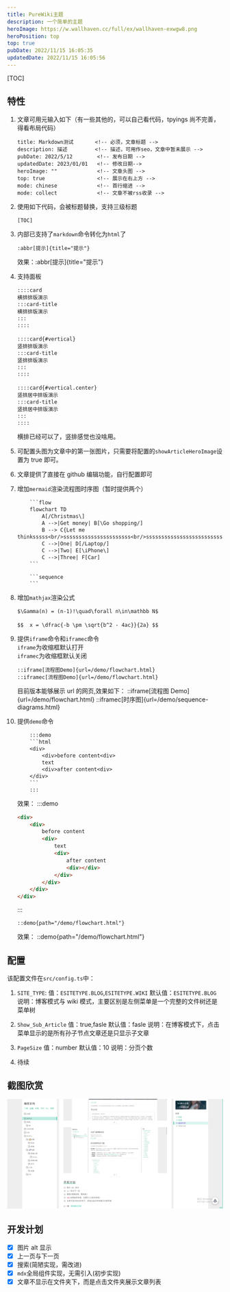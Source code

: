 ```yaml
---
title: PureWiki主题
description: 一个简单的主题
heroImage: https://w.wallhaven.cc/full/ex/wallhaven-exwgw8.png
heroPosition: top
top: true
pubDate: 2022/11/15 16:05:35
updatedDate: 2022/11/15 16:05:56
---
```


[TOC]

## 特性

1. 文章可用元输入如下（有一些其他的，可以自己看代码，tpyings 尚不完善，得看布局代码）

    ```
    title: Markdown测试       <!-- 必须，文章标题 -->
    description: 描述         <!-- 描述，可用作seo，文章中暂未展示 -->
    pubDate: 2022/5/12        <!-- 发布日期 -->
    updatedDate: 2023/01/01   <!-- 修改日期-->
    heroImage: ""             <!-- 文章头图 -->
    top: true                 <!-- 展示在右上方 -->
    mode: chinese             <!-- 首行缩进 -->
    mode: collect             <!-- 文章不被rss收录 -->
    ```

2. 使用如下代码，会被标题替换，支持三级标题
    ```
    [TOC]
    ```
3. 内部已支持了`markdown`命令转化为`html`了
    ```
    :abbr[提示]{title="提示"}
    ```
    效果：:abbr[提示]{title="提示"}
4. 支持面板

    ```
    ::::card
    横排排版演示
    :::card-title
    横排排版演示
    :::
    ::::

    ::::card{#vertical}
    竖排排版演示
    :::card-title
    竖排排版演示
    :::
    ::::

    ::::card{#vertical.center}
    竖排居中排版演示
    :::card-title
    竖排居中排版演示
    :::
    ::::
    ```

    横排已经可以了，竖排感觉也没啥用。

5. 可配置头图为文章中的第一张图片，只需要将配置的`showArticleHeroImage`设置为 true 即可。
6. 文章提供了直接在 github 编辑功能，自行配置即可
7. 增加`mermaid`渲染流程图时序图（暂时提供两个）
    ````
        ```flow
        flowchart TD
            A[/Christmas\]
            A -->|Get money| B[\Go shopping/]
            B --> C{Let me thinksssss<br/>ssssssssssssssssssssss<br/>sssssssssssssssssssssssssss}
            C -->|One| D[/Laptop/]
            C -->|Two| E[\iPhone\]
            C -->|Three| F[Car]
        ```
    ````
    ````
        ```sequence
        ```
    ````
8. 增加`mathjax`渲染公式

    ```
    $\Gamma(n) = (n-1)!\quad\forall n\in\mathbb N$

    $$	x = \dfrac{-b \pm \sqrt{b^2 - 4ac}}{2a} $$
    ```

9. 提供`iframe`命令和`iframec`命令  
   `iframe`为收缩框默认打开  
   `iframec`为收缩框默认关闭

    ```
    ::iframe[流程图Demo]{url=/demo/flowchart.html}
    ::iframec[流程图Demo]{url=/demo/flowchart.html}
    ```

    目前版本能够展示 url 的网页,效果如下：
    ::iframe[流程图 Demo]{url=/demo/flowchart.html}
    ::iframec[时序图]{url=/demo/sequence-diagrams.html}

    <!-- ::iframe[BiliBili]{url="//player.bilibili.com/player.html?aid=690345969&bvid=BV1N24y117QE&cid=895902728&page=1"} -->

10. 提供`demo`命令

    ````
        :::demo
        ```html
        <div>
            <div>before content<div>
            text
            <div>after content<div>
        </div>
        ```
        :::
    ````

    效果：
    :::demo

    ```html
    <div>
        <div>
            before content
            <div>
                text
                <div>
                    after content
                    <div></div>
                </div>
            </div>
        </div>
    </div>
    ```

    :::

    ```
    ::demo{path="/demo/flowchart.html"}
    ```

    效果：
    ::demo{path="/demo/flowchart.html"}

## 配置

该配置文件在`src/config.ts`中：

1. `SITE_TYPE`:
   值：`ESITETYPE.BLOG`,`ESITETYPE.WIKI`
   默认值：`ESITETYPE.BLOG`
   说明：博客模式与 wiki 模式，主要区别是左侧菜单是一个完整的文件树还是菜单树
2. `Show_Sub_Article`
   值：true,fasle
   默认值：fasle
   说明：在博客模式下，点击菜单显示的是所有孙子节点文章还是只显示子文章
3. `PageSize`
   值：number
   默认值：10
   说明：分页个数

4. 待续

## 截图欣赏

![图 0](/article/PureWiki主题/2023-08-01_01-14-42-23.png)   

## 开发计划

-   [x] 图片 alt 显示
-   [x] 上一页与下一页
-   [x] 搜索(简陋实现，需改进)
-   [x] `mdx`全局组件实现，无需引入(初步实现)
-   [x] 文章不显示在文件夹下，而是点击文件夹展示文章列表

